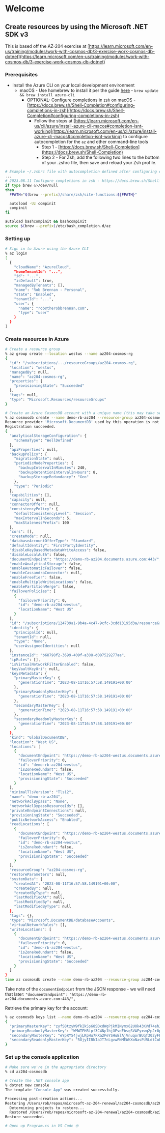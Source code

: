 # Welcome

## Create resources by using the Microsoft .NET SDK v3

This is based off the AZ-204 exercise at [https://learn.microsoft.com/en-us/training/modules/work-with-cosmos-db/3-exercise-work-cosmos-db-dotnet](https://learn.microsoft.com/en-us/training/modules/work-with-cosmos-db/3-exercise-work-cosmos-db-dotnet)

### Prerequisites

- Install the Azure CLI on your local development environment
  - macOS - Use homebrew to install it per the guide [here](https://learn.microsoft.com/en-us/cli/azure/install-azure-cli-macos) - `brew update && brew install azure-cli`
    - OPTIONAL: Configure completions in `zsh` on macOS - [https://docs.brew.sh/Shell-Completion#configuring-completions-in-zsh](https://docs.brew.sh/Shell-Completion#configuring-completions-in-zsh)
      - Follow the steps at [https://learn.microsoft.com/en-us/cli/azure/install-azure-cli-macos#completion-isnt-working](https://learn.microsoft.com/en-us/cli/azure/install-azure-cli-macos#completion-isnt-working) to configure autocompletion for the `az` and other command-line tools
        - Step 1 - [https://docs.brew.sh/Shell-Completion](https://docs.brew.sh/Shell-Completion)
        - Step 2 - For Zsh, add the following two lines to the bottom of your .zshrc file, then save and reload your Zsh profile.

```sh
# Example ~/.zshrc file with autocompletion defined after configuring completions in zsh
...
# 2023.08.11 Configure completions in zsh - https://docs.brew.sh/Shell-Completion#configuring-completions-in-zsh
if type brew &>/dev/null
then
  FPATH="$(brew --prefix)/share/zsh/site-functions:${FPATH}"

  autoload -Uz compinit
  compinit
fi

autoload bashcompinit && bashcompinit
source $(brew --prefix)/etc/bash_completion.d/az
```

### Setting up

```sh
# Sign in to Azure using the Azure CLI
% az login
[
  {
    "cloudName": "AzureCloud",
    "homeTenantId": "...",
    "id": "...",
    "isDefault": true,
    "managedByTenants": [],
    "name": "Rob Brennan - Personal",
    "state": "Enabled",
    "tenantId": "...",
    "user": {
      "name": "rob@therobbrennan.com",
      "type": "user"
    }
  }
]
```

### Create resources in Azure

```sh
# Create a resource group
% az group create --location westus --name az204-cosmos-rg
{
  "id": "/subscriptions/.../resourceGroups/az204-cosmos-rg",
  "location": "westus",
  "managedBy": null,
  "name": "az204-cosmos-rg",
  "properties": {
    "provisioningState": "Succeeded"
  },
  "tags": null,
  "type": "Microsoft.Resources/resourceGroups"
}

# Create an Azure CosmosDB account with a unique name (this may take several minutes to complete)
% az cosmosdb create --name demo-rb-az204 --resource-group az204-cosmos-rg
Resource provider 'Microsoft.DocumentDB' used by this operation is not registered. We are registering for you.
Registration succeeded.
{
  "analyticalStorageConfiguration": {
    "schemaType": "WellDefined"
  },
  "apiProperties": null,
  "backupPolicy": {
    "migrationState": null,
    "periodicModeProperties": {
      "backupIntervalInMinutes": 240,
      "backupRetentionIntervalInHours": 8,
      "backupStorageRedundancy": "Geo"
    },
    "type": "Periodic"
  },
  "capabilities": [],
  "capacity": null,
  "connectorOffer": null,
  "consistencyPolicy": {
    "defaultConsistencyLevel": "Session",
    "maxIntervalInSeconds": 5,
    "maxStalenessPrefix": 100
  },
  "cors": [],
  "createMode": null,
  "databaseAccountOfferType": "Standard",
  "defaultIdentity": "FirstPartyIdentity",
  "disableKeyBasedMetadataWriteAccess": false,
  "disableLocalAuth": false,
  "documentEndpoint": "https://demo-rb-az204.documents.azure.com:443/",
  "enableAnalyticalStorage": false,
  "enableAutomaticFailover": false,
  "enableCassandraConnector": null,
  "enableFreeTier": false,
  "enableMultipleWriteLocations": false,
  "enablePartitionMerge": false,
  "failoverPolicies": [
    {
      "failoverPriority": 0,
      "id": "demo-rb-az204-westus",
      "locationName": "West US"
    }
  ],
  "id": "/subscriptions/124739a1-9b4a-4c47-9cfc-3cdd13195d3a/resourceGroups/az204-cosmos-rg/providers/Microsoft.DocumentDB/databaseAccounts/demo-rb-az204",
  "identity": {
    "principalId": null,
    "tenantId": null,
    "type": "None",
    "userAssignedIdentities": null
  },
  "instanceId": "b68798f2-3699-409f-a308-d087529277aa",
  "ipRules": [],
  "isVirtualNetworkFilterEnabled": false,
  "keyVaultKeyUri": null,
  "keysMetadata": {
    "primaryMasterKey": {
      "generationTime": "2023-08-11T16:57:58.149191+00:00"
    },
    "primaryReadonlyMasterKey": {
      "generationTime": "2023-08-11T16:57:58.149191+00:00"
    },
    "secondaryMasterKey": {
      "generationTime": "2023-08-11T16:57:58.149191+00:00"
    },
    "secondaryReadonlyMasterKey": {
      "generationTime": "2023-08-11T16:57:58.149191+00:00"
    }
  },
  "kind": "GlobalDocumentDB",
  "location": "West US",
  "locations": [
    {
      "documentEndpoint": "https://demo-rb-az204-westus.documents.azure.com:443/",
      "failoverPriority": 0,
      "id": "demo-rb-az204-westus",
      "isZoneRedundant": false,
      "locationName": "West US",
      "provisioningState": "Succeeded"
    }
  ],
  "minimalTlsVersion": "Tls12",
  "name": "demo-rb-az204",
  "networkAclBypass": "None",
  "networkAclBypassResourceIds": [],
  "privateEndpointConnections": null,
  "provisioningState": "Succeeded",
  "publicNetworkAccess": "Enabled",
  "readLocations": [
    {
      "documentEndpoint": "https://demo-rb-az204-westus.documents.azure.com:443/",
      "failoverPriority": 0,
      "id": "demo-rb-az204-westus",
      "isZoneRedundant": false,
      "locationName": "West US",
      "provisioningState": "Succeeded"
    }
  ],
  "resourceGroup": "az204-cosmos-rg",
  "restoreParameters": null,
  "systemData": {
    "createdAt": "2023-08-11T16:57:58.149191+00:00",
    "createdBy": null,
    "createdByType": null,
    "lastModifiedAt": null,
    "lastModifiedBy": null,
    "lastModifiedByType": null
  },
  "tags": {},
  "type": "Microsoft.DocumentDB/databaseAccounts",
  "virtualNetworkRules": [],
  "writeLocations": [
    {
      "documentEndpoint": "https://demo-rb-az204-westus.documents.azure.com:443/",
      "failoverPriority": 0,
      "id": "demo-rb-az204-westus",
      "isZoneRedundant": false,
      "locationName": "West US",
      "provisioningState": "Succeeded"
    }
  ]
}
time az cosmosdb create --name demo-rb-az204 --resource-group az204-cosmos-rg  0.52s user 0.12s system 0% cpu 3:18.69 total
```

Take note of the `documentEndpoint` from the JSON response - we will need that later:
`"documentEndpoint": "https://demo-rb-az204.documents.azure.com:443/",`

Retrieve the primary key for the account:

```sh
% az cosmosdb keys list --name demo-rb-az204 --resource-group az204-cosmos-rg
{
  "primaryMasterKey": "zyfS0tzyW9fkIkSp68SDxdWgPjkMINymx62UOk43KVd74ehJlh9fmF6NYVC5VvXgqLOb9klq6513ACDbwgvGeg==",
  "primaryReadonlyMasterKey": "WMWTFHBLpf3C4Np1hjOEvdFbsqSVAFyxwq2pJr0pqCY8wSUw7vdjEXN7490dZIq8GYlQHP8aXmaqACDbYTHv0g==",
  "secondaryMasterKey": "eYpRYS4jwjLKpHu7FXa2PeYSHuElAjVnuqorBUqf302yFEThqS6muV14CbGMNtHAvCizXqangYocACDbGn2PBQ==",
  "secondaryReadonlyMasterKey": "5OjyIIBkIaJT7nLgvwPNMEWKXoNasPURLdtCubAf3rWpVeDN6RedeOL3YSbq0aPPqT1VlbZx9uvLACDbQdKssw=="
}
```

### Set up the console application

```sh
# Make sure we're in the appropriate directory
% cd az204-cosmosdb

# Create the .NET console app
% dotnet new console
The template "Console App" was created successfully.

Processing post-creation actions...
Restoring /Users/rob/repos/microsoft-az-204-renewal/az204-cosmosdb/az204-cosmosdb.csproj:
  Determining projects to restore...
  Restored /Users/rob/repos/microsoft-az-204-renewal/az204-cosmosdb/az204-cosmosdb.csproj (in 31 ms).
Restore succeeded.

# Open up Program.cs in VS Code 🤓
```
